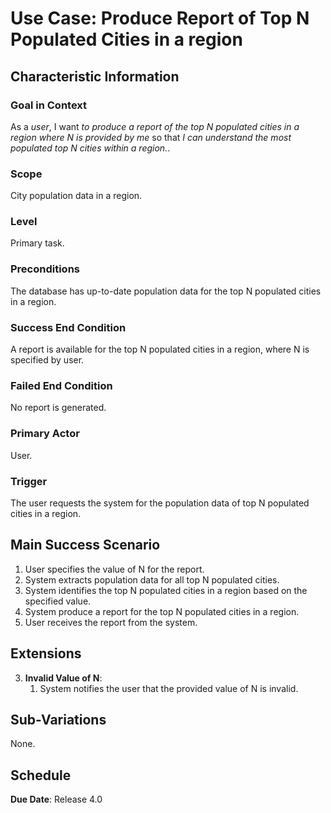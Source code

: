 # Use Case: Produce Report of Top N Populated Cities in a region

## Characteristic Information

### Goal in Context

As a *user*, I want *to produce a report of the top N populated cities in a region* *where N is provided by me* so that *I can understand the most populated top N cities within a region.*.

### Scope

City population data in a region.

### Level

Primary task.

### Preconditions

The database has up-to-date population data for the top N populated cities in a region.

### Success End Condition

A report is available for the top N populated cities in a region, where N is specified by user.

### Failed End Condition

No report is generated.

### Primary Actor

User.

### Trigger

The user requests the system for the population data of top N populated cities in a region.

## Main Success Scenario

1. User specifies the value of N for the report.
2. System extracts population data for all top N populated cities.
3. System identifies the top N populated cities in a region based on the specified value.
4. System produce a report for the top N populated cities in a region.
5. User receives the report from the system.


## Extensions

3. **Invalid Value of N**:
    1. System notifies the user that the provided value of N is invalid.

## Sub-Variations

None.

## Schedule

**Due Date**: Release 4.0
